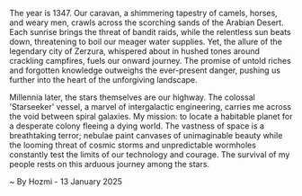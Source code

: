 
The year is 1347.  Our caravan, a shimmering tapestry of camels, horses, and weary men, crawls across the scorching sands of the Arabian Desert.  Each sunrise brings the threat of bandit raids, while the relentless sun beats down, threatening to boil our meager water supplies.  Yet, the allure of the legendary city of Zerzura, whispered about in hushed tones around crackling campfires, fuels our onward journey. The promise of untold riches and forgotten knowledge outweighs the ever-present danger, pushing us further into the heart of the unforgiving landscape.


Millennia later, the stars themselves are our highway.  The colossal 'Starseeker' vessel, a marvel of intergalactic engineering, carries me across the void between spiral galaxies.  My mission: to locate a habitable planet for a desperate colony fleeing a dying world.  The vastness of space is a breathtaking terror; nebulae paint canvases of unimaginable beauty while the looming threat of cosmic storms and unpredictable wormholes constantly test the limits of our technology and courage.  The survival of my people rests on this arduous journey among the stars.

~ By Hozmi - 13 January 2025
